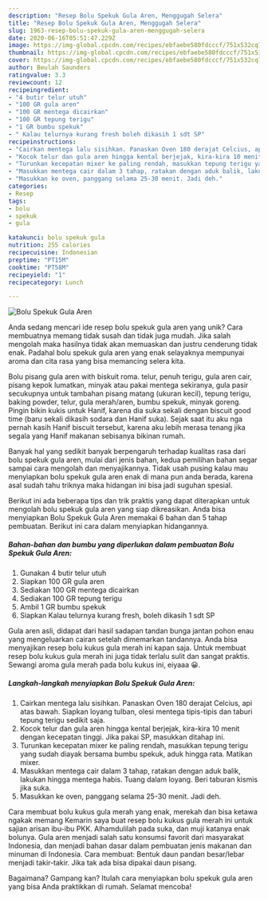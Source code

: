 ```yaml
---
description: "Resep Bolu Spekuk Gula Aren, Menggugah Selera"
title: "Resep Bolu Spekuk Gula Aren, Menggugah Selera"
slug: 1963-resep-bolu-spekuk-gula-aren-menggugah-selera
date: 2020-06-16T05:51:47.229Z
image: https://img-global.cpcdn.com/recipes/ebfaebe580fdcccf/751x532cq70/bolu-spekuk-gula-aren-foto-resep-utama.jpg
thumbnail: https://img-global.cpcdn.com/recipes/ebfaebe580fdcccf/751x532cq70/bolu-spekuk-gula-aren-foto-resep-utama.jpg
cover: https://img-global.cpcdn.com/recipes/ebfaebe580fdcccf/751x532cq70/bolu-spekuk-gula-aren-foto-resep-utama.jpg
author: Beulah Saunders
ratingvalue: 3.3
reviewcount: 12
recipeingredient:
- "4 butir telur utuh"
- "100 GR gula aren"
- "100 GR mentega dicairkan"
- "100 GR tepung terigu"
- "1 GR bumbu spekuk"
- " Kalau telurnya kurang fresh boleh dikasih 1 sdt SP"
recipeinstructions:
- "Cairkan mentega lalu sisihkan. Panaskan Oven 180 derajat Celcius, api atas bawah. Siapkan loyang tulban, olesi mentega tipis-tipis dan taburi tepung terigu sedikit saja."
- "Kocok telur dan gula aren hingga kental berjejak, kira-kira 10 menit dengan kecepatan tinggi. Jika pakai SP, masukkan ditahap ini."
- "Turunkan kecepatan mixer ke paling rendah, masukkan tepung terigu yang sudah diayak bersama bumbu spekuk, aduk hingga rata. Matikan mixer."
- "Masukkan mentega cair dalam 3 tahap, ratakan dengan aduk balik, lakukan hingga mentega habis. Tuang dalam loyang. Beri taburan kismis jika suka."
- "Masukkan ke oven, panggang selama 25-30 menit. Jadi deh."
categories:
- Resep
tags:
- bolu
- spekuk
- gula

katakunci: bolu spekuk gula 
nutrition: 255 calories
recipecuisine: Indonesian
preptime: "PT15M"
cooktime: "PT58M"
recipeyield: "1"
recipecategory: Lunch

---
```



![Bolu Spekuk Gula Aren](https://img-global.cpcdn.com/recipes/ebfaebe580fdcccf/751x532cq70/bolu-spekuk-gula-aren-foto-resep-utama.jpg)

Anda sedang mencari ide resep bolu spekuk gula aren yang unik? Cara membuatnya memang tidak susah dan tidak juga mudah. Jika salah mengolah maka hasilnya tidak akan memuaskan dan justru cenderung tidak enak. Padahal bolu spekuk gula aren yang enak selayaknya mempunyai aroma dan cita rasa yang bisa memancing selera kita.

Bolu pisang gula aren with biskuit roma. telur, penuh terigu, gula aren cair, pisang kepok lumatkan, minyak atau pakai mentega sekiranya, gula pasir secukupnya untuk tambahan pisang matang (ukuran kecil), tepung terigu, baking powder, telur, gula merah/aren, bumbu spekuk, minyak goreng. Pingin bikin kukis untuk Hanif, karena dia suka sekali dengan biscuit good time (baru sekali dikasih sodara dan Hanif suka). Sejak saat itu aku nga pernah kasih Hanif biscuit tersebut, karena aku lebih merasa tenang jika segala yang Hanif makanan sebisanya bikinan rumah.

Banyak hal yang sedikit banyak berpengaruh terhadap kualitas rasa dari bolu spekuk gula aren, mulai dari jenis bahan, kedua pemilihan bahan segar sampai cara mengolah dan menyajikannya. Tidak usah pusing kalau mau menyiapkan bolu spekuk gula aren enak di mana pun anda berada, karena asal sudah tahu triknya maka hidangan ini bisa jadi suguhan spesial.


Berikut ini ada beberapa tips dan trik praktis yang dapat diterapkan untuk mengolah bolu spekuk gula aren yang siap dikreasikan. Anda bisa menyiapkan Bolu Spekuk Gula Aren memakai 6 bahan dan 5 tahap pembuatan. Berikut ini cara dalam menyiapkan hidangannya.

<!--inarticleads1-->

##### Bahan-bahan dan bumbu yang diperlukan dalam pembuatan Bolu Spekuk Gula Aren:

1. Gunakan 4 butir telur utuh
1. Siapkan 100 GR gula aren
1. Sediakan 100 GR mentega dicairkan
1. Sediakan 100 GR tepung terigu
1. Ambil 1 GR bumbu spekuk
1. Siapkan  Kalau telurnya kurang fresh, boleh dikasih 1 sdt SP


Gula aren asli, didapat dari hasil sadapan tandan bunga jantan pohon enau yang mengeluarkan cairan setelah dimemarkan tandannya. Anda bisa menyajikan resep bolu kukus gula merah ini kapan saja. Untuk membuat resep bolu kukus gula merah ini juga tidak terlalu sulit dan sangat praktis. Sewangi aroma gula merah pada bolu kukus ini, eiyaaa 😀. 

<!--inarticleads2-->

##### Langkah-langkah menyiapkan Bolu Spekuk Gula Aren:

1. Cairkan mentega lalu sisihkan. Panaskan Oven 180 derajat Celcius, api atas bawah. Siapkan loyang tulban, olesi mentega tipis-tipis dan taburi tepung terigu sedikit saja.
1. Kocok telur dan gula aren hingga kental berjejak, kira-kira 10 menit dengan kecepatan tinggi. Jika pakai SP, masukkan ditahap ini.
1. Turunkan kecepatan mixer ke paling rendah, masukkan tepung terigu yang sudah diayak bersama bumbu spekuk, aduk hingga rata. Matikan mixer.
1. Masukkan mentega cair dalam 3 tahap, ratakan dengan aduk balik, lakukan hingga mentega habis. Tuang dalam loyang. Beri taburan kismis jika suka.
1. Masukkan ke oven, panggang selama 25-30 menit. Jadi deh.


Cara membuat bolu kukus gula merah yang enak, merekah dan bisa ketawa ngakak memang Kemarin saya buat resep bolu kukus gula merah ini untuk sajian arisan ibu-ibu PKK. Alhamdulilah pada suka, dan muji katanya enak bolunya. Gula aren menjadi salah satu konsumsi favorit dari masyarakat Indonesia, dan menjadi bahan dasar dalam pembuatan jenis makanan dan minuman di Indonesia. Cara membuat: Bentuk daun pandan besar/lebar menjadi takir-takir. Jika tak ada bisa dipakai daun pisang. 

Bagaimana? Gampang kan? Itulah cara menyiapkan bolu spekuk gula aren yang bisa Anda praktikkan di rumah. Selamat mencoba!
